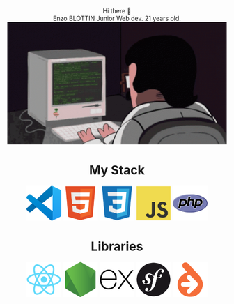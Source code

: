 <div id= header align= center>Hi there 👋
<div class= contentHeader align= center>
  Enzo BLOTTIN Junior Web dev. 21 years old. 
</div>
<div> <img src="figure/web dev.gif" alt="webdev"/></div>
</div>
<div class= webStack>
  <h1 class= titleMainLanguages align= center>My Stack</h1>
  <div class= webStackContent align= center content= inline>
    <img src="https://github.com/devicons/devicon/blob/master/icons/vscode/vscode-original.svg" alt= "VsCode" width= 80 height= 80/>
    <img src="https://github.com/devicons/devicon/blob/master/icons/html5/html5-original.svg" alt= "HTML" width= 80 height= 80/>
    <img src="https://github.com/devicons/devicon/blob/master/icons/css3/css3-original.svg" alt= "CSS" width= 80 height= 80/>
    <img src="https://github.com/devicons/devicon/blob/master/icons/javascript/javascript-original.svg" alt= "JavaScript" width= 80 height= 80/>
    <img src="https://github.com/devicons/devicon/blob/master/icons/php/php-original.svg" alt= "PHP" width= 80 height= 80/>
  </div>
  <div class= webStackLibrairies align= center>
  <h1 class= titleLibraries>Libraries</h1>
    <img src="https://github.com/devicons/devicon/blob/master/icons/react/react-original.svg" alt= "ReactJS" width= 80 height= 80/>
    <img src="https://github.com/devicons/devicon/blob/master/icons/nodejs/nodejs-original.svg" alt= "NodeJS" width= 80 height= 80/>
    <img src="https://github.com/devicons/devicon/blob/master/icons/express/express-original.svg" alt= "ExpressJS" width= 80 height= 80/>
    <img src="https://github.com/devicons/devicon/blob/master/icons/symfony/symfony-original.svg" alt= "Symfony" width= 80 height= 80/>
    <img src="https://github.com/devicons/devicon/blob/master/icons/doctrine/doctrine-original.svg" alt= "Doctrine" width= 80 height= 80/>
  </div>
</div>


<!--
**EBLOTTIN/EBLOTTIN** is a ✨ _special_ ✨ repository because its `README.md` (this file) appears on your GitHub profile.

Here are some ideas to get you started:

- 🔭 I’m currently working on ...
- 🌱 I’m currently learning ...
- 👯 I’m looking to collaborate on ...
- 🤔 I’m looking for help with ...
- 💬 Ask me about ...
- 📫 How to reach me: ...
- 😄 Pronouns: ...
- ⚡ Fun fact: ...
-->
